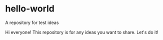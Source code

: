 # hello-world
A repository for test ideas

Hi everyone!
This repository is for any ideas you want to share. Let's do it!

